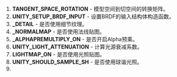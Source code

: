 1. **TANGENT_SPACE_ROTATION** - 模型空间到切空间的转换矩阵。
2. **UNITY_SETUP_BRDF_INPUT** - 设置BRDF的输入结构体构造函数。
3. **_DETAIL** - 是否使用细节纹理。
4. **_NORMALMAP** - 是否使用法线贴图。
5. **_ALPHAPREMULTIPLY_ON** - 是否开启Alpha预乘。
6. **UNITY_LIGHT_ATTENUATION** - 计算光源衰减系数。
7. **LIGHTMAP_ON** - 是否使用光照贴图。
8. **UNITY_SHOULD_SAMPLE_SH** - 是否使用球谐光照。
9. 

